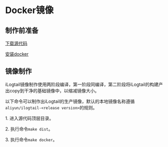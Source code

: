 # Docker镜像

## 制作前准备

[下载源代码](download.md)

[安装docker](https://docs.docker.com/engine/install/)

## 镜像制作

iLogtail镜像制作使用两阶段编译，第一阶段同编译，第二阶段将iLogtail的构建产出copy到干净的基础镜像中，以缩减镜像大小。

以下命令可以制作出iLogtail的生产镜像，默认的本地镜像名称遵循`aliyun/ilogtail-<release version>`的规则。

1\. 进入源代码顶层目录。

2\. 执行命令`make dist`。

3\. 执行命令`make docker`。
